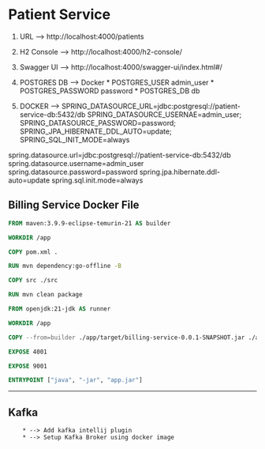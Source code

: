 # Patient Service
1. URL --> http://localhost:4000/patients

2. H2 Console --> http://localhost:4000/h2-console/

3. Swagger UI --> http://localhost:4000/swagger-ui/index.html#/

4. POSTGRES DB --> Docker
                  * POSTGRES_USER  admin_user
                  * POSTGRES_PASSWORD password
                  * POSTGRES_DB db

5. DOCKER    --> SPRING_DATASOURCE_URL=jdbc:postgresql://patient-service-db:5432/db
                 SPRING_DATASOURCE_USERNAE=admin_user;
                 SPRING_DATASOURCE_PASSWORD=password;
                 SPRING_JPA_HIBERNATE_DDL_AUTO=update;
                 SPRING_SQL_INIT_MODE=always


spring.datasource.url=jdbc:postgresql://patient-service-db:5432/db
spring.datasource.username=admin_user
spring.datasource.password=password
spring.jpa.hibernate.ddl-auto=update
spring.sql.init.mode=always

## Billing Service Docker File

``` DockerFile
FROM maven:3.9.9-eclipse-temurin-21 AS builder

WORKDIR /app

COPY pom.xml .

RUN mvn dependency:go-offline -B

COPY src ./src

RUN mvn clean package

FROM openjdk:21-jdk AS runner

WORKDIR /app

COPY --from=builder ./app/target/billing-service-0.0.1-SNAPSHOT.jar ./app.jar

EXPOSE 4001

EXPOSE 9001

ENTRYPOINT ["java", "-jar", "app.jar"]
```

***

## Kafka
        * --> Add kafka intellij plugin
        * --> Setup Kafka Broker using docker image